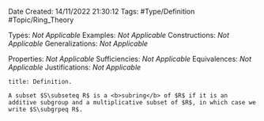 <div class="topSpace"></div>

Date Created: 14/11/2022 21:30:12
Tags: #Type/Definition #Topic/Ring_Theory

Types: <i>Not Applicable</i>
Examples: <i>Not Applicable</i>
Constructions: <i>Not Applicable</i>
Generalizations: <i>Not Applicable</i>

Properties: <i>Not Applicable</i>
Sufficiencies: <i>Not Applicable</i>
Equivalences: <i>Not Applicable</i>
Justifications: <i>Not Applicable</i>

``` ad-Definition
title: Definition.

A subset $S\subseteq R$ is a <b>subring</b> of $R$ if it is an additive subgroup and a multiplicative subset of $R$, in which case we write $S\subgrpeq R$.

```
